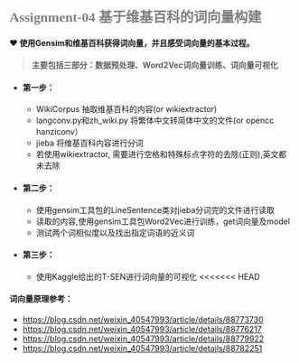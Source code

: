 ### <font color="gray" size="5" face="我是微软雅黑">Assignment-04 基于维基百科的词向量构建</font> 

#### &#10084; 使用Gensim和维基百科获得词向量，并且感受词向量的基本过程。

> #### 主要包括三部分：数据预处理、Word2Vec词向量训练、词向量可视化    

+ #### 第一步：
    * WikiCorpus 抽取维基百科的内容(or wikiextractor)
    * langconv.py和zh_wiki.py 将繁体中文转简体中文的文件(or opencc hanziconv）
    * jieba 将维基百科内容进行分词
    * 若使用wikiextractor, 需要进行空格和特殊标点字符的去除(正则),英文都未去除

+ #### 第二步：
    * 使用gensim工具包的LineSentence类对jieba分词完的文件进行读取
    * 读取的内容,使用gensim工具包Word2Vec进行训练，get词向量及model
    * 测试两个词相似度以及找出指定词语的近义词

+ #### 第三步：
    * 使用Kaggle给出的T-SEN进行词向量的可视化
<<<<<<< HEAD

####  词向量原理参考：
+ https://blog.csdn.net/weixin_40547993/article/details/88773730 
+ https://blog.csdn.net/weixin_40547993/article/details/88776217  
+ https://blog.csdn.net/weixin_40547993/article/details/88779922  
+ https://blog.csdn.net/weixin_40547993/article/details/88782251  

